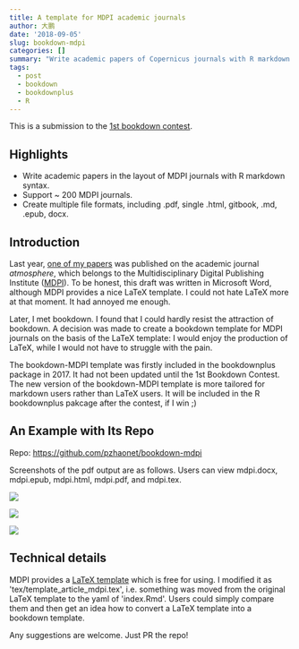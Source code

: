 ```yaml
---
title: A template for MDPI academic journals
author: 大鹏
date: '2018-09-05'
slug: bookdown-mdpi
categories: []
summary: "Write academic papers of Copernicus journals with R markdown syntax."
tags:
  - post
  - bookdown
  - bookdownplus
  - R
---
```


This is a submission to the [1st bookdown contest](https://blog.rstudio.com/2018/07/27/first-bookdown-contest/).

## Highlights

- Write academic papers in the layout of MDPI journals with R markdown syntax.
- Support ~ 200 MDPI journals.
- Create multiple file formats, including .pdf, single .html, gitbook, .md, .epub, docx.

## Introduction

Last year, [one of my papers](http://www.mdpi.com/2073-4433/8/6/111) was published on the academic journal *atmosphere*, which belongs to  the Multidisciplinary Digital Publishing Institute ([MDPI](http://www.mdpi.com/)). To be honest, this draft was written in Microsoft Word, although MDPI provides a nice LaTeX template. I could not hate LaTeX more at that moment. It had annoyed me enough.

Later, I met bookdown. I found that I could hardly resist the attraction of bookdown. A decision was made to create a bookdown template for MDPI journals on the basis of the LaTeX template: I would enjoy the production of LaTeX, while I would not have to struggle with the pain.

The bookdown-MDPI template was firstly included in the bookdownplus package in 2017. It had not been updated until the 1st Bookdown Contest. The new version of the bookdown-MDPI template is more tailored for markdown users rather than LaTeX users. It will be included in the R bookdownplus pakcage after the contest, if I win ;)

## An Example with Its Repo

Repo: https://github.com/pzhaonet/bookdown-mdpi

Screenshots of the pdf output are as follows. Users can view mdpi.docx, mdpi.epub, mdpi.html,  mdpi.pdf, and mdpi.tex.

![](https://github.com/pzhaonet/bookdown-mdpi/raw/master/showcase/mdpi_1.png)

![](https://github.com/pzhaonet/bookdown-mdpi/raw/master/showcase/mdpi_3.png)

![](https://github.com/pzhaonet/bookdown-mdpi/raw/master/showcase/mdpi_4.png)

## Technical details

MDPI provides a [LaTeX template](http://www.mdpi.com/authors/latex) which is free for using. I modified it as 'tex/template_article_mdpi.tex', i.e. something was moved from the original LaTeX template to the yaml of 'index.Rmd'. Users could simply compare them and then get an idea how to convert a LaTeX template into a bookdown template.

Any suggestions are welcome. Just PR the repo!

